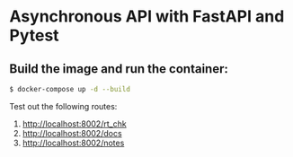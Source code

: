# Asynchronous API with FastAPI and Pytest

## Build the image and run the container:

```sh
$ docker-compose up -d --build
```

Test out the following routes:

1. [http://localhost:8002/rt_chk](http://localhost:8002/rt_chk)
1. [http://localhost:8002/docs](http://localhost:8002/docs)
1. [http://localhost:8002/notes](http://localhost:8002/notes)
